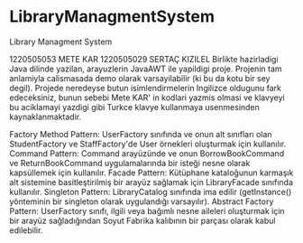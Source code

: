# LibraryManagmentSystem
Library Managment System

1220505053	 METE KAR
1220505029	 SERTAÇ KIZILEL
Birlikte hazirladigi Java dilinde yazilan, arayuzlerin JavaAWT ile yapildigi proje.
Projenin tam anlamiyla calismasada demo olarak varsayilabilir (ki bu da kotu bir sey degil).
Projede neredeyse butun isimlendirmelerin Ingilizce oldugunu fark edeceksiniz, bunun sebebi Mete KAR' in kodlari yazmis olmasi ve klavyeyi bu aciklamayi yazdigi gibi Turkce klavye kullanmaya usenmesinden kaynaklanmaktadir.

Factory Method Pattern:  UserFactory sınıfında ve onun alt sınıfları olan StudentFactory ve StaffFactory'de User örnekleri oluşturmak için kullanılır.
Command Pattern:  Command arayüzünde ve onun BorrowBookCommand ve ReturnBookCommand uygulamalarında bir isteği nesne olarak kapsüllemek için kullanılır.
Facade Pattern:  Kütüphane kataloğunun karmaşık alt sistemine basitleştirilmiş bir arayüz sağlamak için LibraryFacade sınıfında kullanılır.
Singleton Pattern:  LibraryCatalog sınıfında ima edilir (getInstance() yönteminin bir singleton olarak uygulandığı varsayılır).
Abstract Factory Pattern:  UserFactory sınıfı, ilgili veya bağımlı nesne aileleri oluşturmak için bir arayüz sağladığından Soyut Fabrika kalıbının bir parçası olarak kabul edilebilir.

